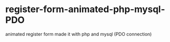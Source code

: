 # register-form-animated-php-mysql-PDO
animated register form made it with php and mysql (PDO connection)
